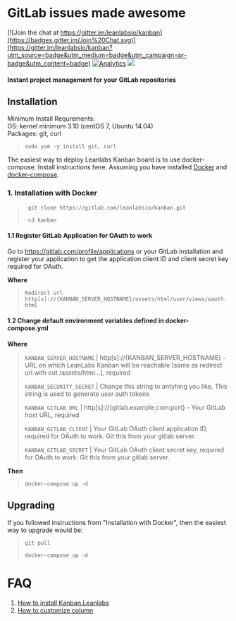 # GitLab issues made awesome

[![Join the chat at https://gitter.im/leanlabsio/kanban](https://badges.gitter.im/Join%20Chat.svg)](https://gitter.im/leanlabsio/kanban?utm_source=badge&utm_medium=badge&utm_campaign=pr-badge&utm_content=badge)
[![Analytics](https://ga-beacon.appspot.com/UA-66361671-1/leanlabs/kanban)](https://github.com/igrigorik/ga-beacon)
[![](https://badge.imagelayers.io/leanlabs/kanban:1.4.0.svg)](https://imagelayers.io/?images=leanlabs/kanban:1.4.0 'Get your own badge on imagelayers.io')
#### Instant project management for your GitLab repositories

## Installation

Minimum Install Requrements:  
OS: kernel minimum 3.10 (centOS 7, Ubuntu 14.04)  
Packages: git, curl  

>`sudo yum -y install git, curl`  

The easiest way to deploy Leanlabs Kanban board is to use docker-compose. Install instructions here.
Assuming you have installed [Docker](http://docs.docker.com/engine/installation/) and [docker-compose](http://docs.docker.com/compose/install/).

### 1. Installation with Docker

>` git clone https://gitlab.com/leanlabsio/kanban.git`
>
>` cd kanban`


#### 1.1 Register GitLab Application for OAuth to work

Go to https://gitlab.com/profile/applications or your GitLab installation and register your application to get the application client ID and client secret key required for OAuth.

**Where**

> `Redirect url http[s]://{KANBAN_SERVER_HOSTNAME}/assets/html/user/views/oauth.html`

#### 1.2 Change default environment variables defined in docker-compose.yml 

**Where**

> `KANBAN_SERVER_HOSTNAME` | http[s]://{KANBAN_SERVER_HOSTNAME} - URL on which LeanLabs Kanban will be reachable [same as redirect url with out /assets/html...], required
>
> `KANBAN_SECURITY_SECRET` | Change this string to antyhing you like. This string is used to generate user auth tokens
>
> `KANBAN_GITLAB_URL` | http[s]://{gitlab.example.com:port} - Your GitLab host URL, required
>
> `KANBAN_GITLAB_CLIENT` | Your GitLab OAuth client application ID, required for OAuth to work. Git this from your gitlab server.
>
> `KANBAN_GITLAB_SECRET` | Your GitLab OAuth client secret key, required for OAuth to work. Git this from your gitlab server.

**Then**

> `docker-compose up -d`


## Upgrading

If you followed instructions from "Installation with Docker", then the easiest way to upgrade would be:

> `git pull`
>
> `docker-compose up -d`


# FAQ

1. [How to install Kanban.Leanlabs](http://kanban.leanlabs.io/docs/installation/)
2. [How to customize column](http://kanban.leanlabs.io/docs/usage/customize-columns)
